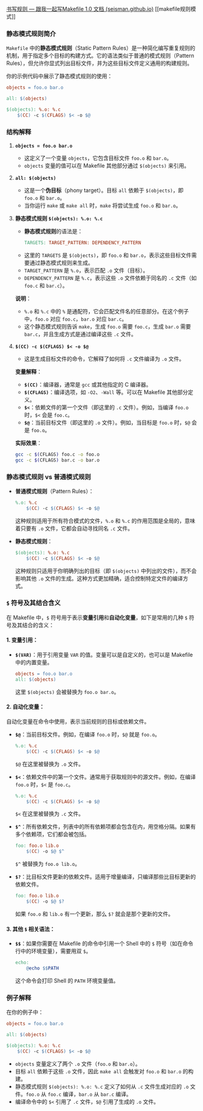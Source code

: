 [书写规则 — 跟我一起写Makefile 1.0 文档 (seisman.github.io)](https://seisman.github.io/how-to-write-makefile/rules.html#id7)
[[makefile规则模式]]
### 静态模式规则简介

`Makefile` 中的**静态模式规则**（Static Pattern Rules）是一种简化编写重复规则的机制，用于指定多个目标的构建方式。它的语法类似于普通的模式规则（Pattern Rules），但允许你显式列出目标文件，并为这些目标文件定义通用的构建规则。

你的示例代码中展示了静态模式规则的使用：

```makefile
objects = foo.o bar.o 

all: $(objects)

$(objects): %.o: %.c
    $(CC) -c $(CFLAGS) $< -o $@
```

### 结构解释

1. **`objects = foo.o bar.o`**
   - 这定义了一个变量 `objects`，它包含目标文件 `foo.o` 和 `bar.o`。
   - `objects` 变量的值可以在 Makefile 其他部分通过 `$(objects)` 来引用。

2. **`all: $(objects)`**
   - 这是一个**伪目标**（phony target）。目标 `all` 依赖于 `$(objects)`，即 `foo.o` 和 `bar.o`。
   - 当你运行 `make` 或 `make all` 时，`make` 将尝试生成 `foo.o` 和 `bar.o`。

3. **静态模式规则 `$(objects): %.o: %.c`**
   - **静态模式规则**的语法是：
     ```makefile
     TARGETS: TARGET_PATTERN: DEPENDENCY_PATTERN
     ```
   - 这里的 `TARGETS` 是 `$(objects)`，即 `foo.o` 和 `bar.o`，表示这些目标文件需要通过静态模式规则来生成。
   - `TARGET_PATTERN` 是 `%.o`，表示匹配 `.o` 文件（目标）。
   - `DEPENDENCY_PATTERN` 是 `%.c`，表示这些 `.o` 文件依赖于同名的 `.c` 文件（如 `foo.c` 和 `bar.c`）。
   
   **说明**：
   - `%.o` 和 `%.c` 中的 `%` 是通配符，它会匹配文件名的任意部分。在这个例子中，`foo.o` 对应 `foo.c`，`bar.o` 对应 `bar.c`。
   - 这个静态模式规则告诉 `make`，生成 `foo.o` 需要 `foo.c`，生成 `bar.o` 需要 `bar.c`，并且生成方式是通过编译这些 `.c` 文件。

4. **`$(CC) -c $(CFLAGS) $< -o $@`**
   - 这是生成目标文件的命令，它解释了如何将 `.c` 文件编译为 `.o` 文件。

   **变量解释**：
   - **`$(CC)`**：编译器，通常是 `gcc` 或其他指定的 C 编译器。
   - **`$(CFLAGS)`**：编译选项，如 `-O2`、`-Wall` 等。可以在 Makefile 其他部分定义。
   - **`$<`**：依赖文件的第一个文件（即这里的 `.c` 文件）。例如，当编译 `foo.o` 时，`$<` 会是 `foo.c`。
   - **`$@`**：当前目标文件（即这里的 `.o` 文件）。例如，当目标是 `foo.o` 时，`$@` 会是 `foo.o`。

   **实际效果**：
   ```bash
   gcc -c $(CFLAGS) foo.c -o foo.o
   gcc -c $(CFLAGS) bar.c -o bar.o
   ```

### 静态模式规则 vs 普通模式规则

- **普通模式规则**（Pattern Rules）：
  ```makefile
  %.o: %.c
      $(CC) -c $(CFLAGS) $< -o $@
  ```
  这种规则适用于所有符合模式的文件，`%.o` 和 `%.c` 的作用范围是全局的，意味着只要有 `.o` 文件，它都会自动寻找同名 `.c` 文件。

- **静态模式规则**：
  ```makefile
  $(objects): %.o: %.c
      $(CC) -c $(CFLAGS) $< -o $@
  ```
  这种规则只适用于你明确列出的目标（即 `$(objects)` 中列出的文件），而不会影响其他 `.o` 文件的生成。这种方式更加精确，适合控制特定文件的编译方式。

### `$` 符号及其结合含义

在 Makefile 中，`$` 符号用于表示**变量引用**和**自动化变量**，如下是常用的几种 `$` 符号及其结合的含义：

#### 1. **变量引用**：
   - **`$(VAR)`**：用于引用变量 `VAR` 的值。变量可以是自定义的，也可以是 Makefile 中的内置变量。
     ```makefile
     objects = foo.o bar.o
     all: $(objects)
     ```
     这里 `$(objects)` 会被替换为 `foo.o bar.o`。

#### 2. **自动化变量**：
   自动化变量在命令中使用，表示当前规则的目标或依赖文件。

   - **`$@`**：当前目标文件。例如，在编译 `foo.o` 时，`$@` 就是 `foo.o`。
     ```makefile
     %.o: %.c
         $(CC) -c $(CFLAGS) $< -o $@
     ```
     `$@` 在这里被替换为 `.o` 文件。

   - **`$<`**：依赖文件中的第一个文件。通常用于获取规则中的源文件。例如，在编译 `foo.o` 时，`$<` 是 `foo.c`。
     ```makefile
     %.o: %.c
         $(CC) -c $(CFLAGS) $< -o $@
     ```
     `$<` 在这里被替换为 `.c` 文件。

   - **`$^`**：所有依赖文件，列表中的所有依赖项都会包含在内，用空格分隔。如果有多个依赖项，它们都会被包括。
     ```makefile
     foo: foo.o lib.o
         $(CC) -o $@ $^
     ```
     `$^` 被替换为 `foo.o lib.o`。

   - **`$?`**：比目标文件更新的依赖文件。适用于增量编译，只编译那些比目标更新的依赖文件。
     ```makefile
     foo: foo.o lib.o
         $(CC) -o $@ $?
     ```
     如果 `foo.o` 和 `lib.o` 有一个更新，那么 `$?` 就会是那个更新的文件。

#### 3. **其他 `$` 相关语法**：
   - **`$$`**：如果你需要在 Makefile 的命令中引用一个 Shell 中的 `$` 符号（如在命令行中的环境变量），需要用双 `$`。
     ```makefile
     echo:
         @echo $$PATH
     ```
     这个命令会打印 Shell 的 `PATH` 环境变量值。

### 例子解释

在你的例子中：

```makefile
objects = foo.o bar.o 

all: $(objects)

$(objects): %.o: %.c
    $(CC) -c $(CFLAGS) $< -o $@
```

- `objects` 变量定义了两个 `.o` 文件（`foo.o` 和 `bar.o`）。
- 目标 `all` 依赖于这些 `.o` 文件，因此 `make all` 会触发对 `foo.o` 和 `bar.o` 的构建。
- 静态模式规则 `$(objects): %.o: %.c` 定义了如何从 `.c` 文件生成对应的 `.o` 文件。`foo.o` 从 `foo.c` 编译，`bar.o` 从 `bar.c` 编译。
- 编译命令中的 `$<` 引用了 `.c` 文件，`$@` 引用了生成的 `.o` 文件。
